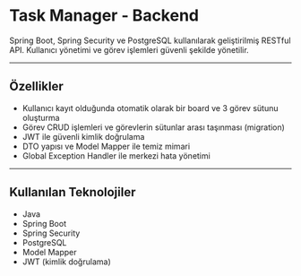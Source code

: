 # Task Manager - Backend

Spring Boot, Spring Security ve PostgreSQL kullanılarak geliştirilmiş RESTful API. Kullanıcı yönetimi ve görev işlemleri güvenli şekilde yönetilir.

---

## Özellikler

- Kullanıcı kayıt olduğunda otomatik olarak bir board ve 3 görev sütunu oluşturma  
- Görev CRUD işlemleri ve görevlerin sütunlar arası taşınması (migration)  
- JWT ile güvenli kimlik doğrulama  
- DTO yapısı ve Model Mapper ile temiz mimari  
- Global Exception Handler ile merkezi hata yönetimi  

---

## Kullanılan Teknolojiler

- Java  
- Spring Boot  
- Spring Security  
- PostgreSQL  
- Model Mapper  
- JWT (kimlik doğrulama) 
